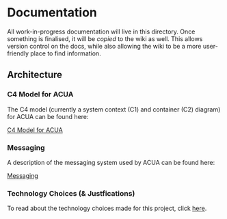 # Documentation

All work-in-progress documentation will live in this directory. Once something is finalised, it will be _copied_ to the wiki as well. This allows version control on the docs, while also allowing the wiki to be a more user-friendly place to find information.

## Architecture

### C4 Model for ACUA

The C4 model (currently a system context (C1) and container (C2) diagram) for ACUA can be found here:

[C4 Model for ACUA](c4model.md)

### Messaging

A description of the messaging system used by ACUA can be found here:

[Messaging](messaging.md)

### Technology Choices (& Justfications)

To read about the technology choices made for this project, click [here](technology_choices.md).
